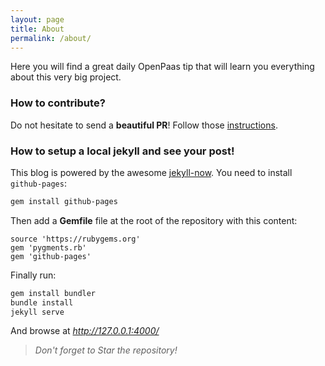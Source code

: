 ```yaml
---
layout: page
title: About
permalink: /about/
---
```


Here you will find a great daily OpenPaas tip that will learn you everything about this very big project.

### How to contribute?
Do not hesitate to send a **beautiful PR**!
Follow those [instructions](https://github.com/linagora/openpaas-tip-of-the-day/blob/gh-pages/CONTRIBUTING.md).

### How to setup a local jekyll and see your post!
This blog is powered by the awesome [jekyll-now](https://github.com/barryclark/jekyll-now).
You need to install `github-pages`:

```sh
gem install github-pages
```

Then add a **Gemfile** file at the root of the repository with this content:

```
source 'https://rubygems.org'
gem 'pygments.rb'
gem 'github-pages'
```

Finally run:

```sh
gem install bundler
bundle install
jekyll serve
```

And browse at *http://127.0.0.1:4000/*

>*Don't forget to Star the repository!*

